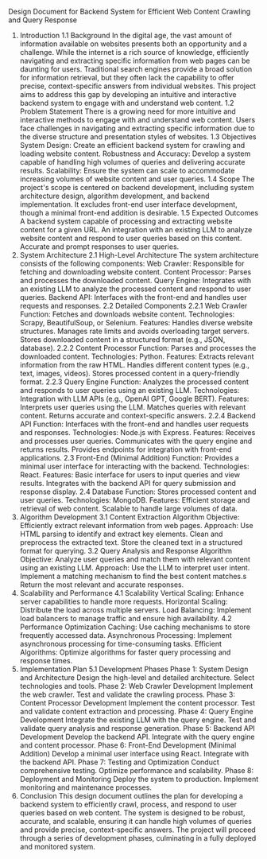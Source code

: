 Design Document for Backend System for Efficient Web Content Crawling and Query Response
1. Introduction
1.1 Background
In the digital age, the vast amount of information available on websites presents both an opportunity and a challenge. While the internet is a rich source of knowledge, efficiently navigating and extracting specific information from web pages can be daunting for users. Traditional search engines provide a broad solution for information retrieval, but they often lack the capability to offer precise, context-specific answers from individual websites. This project aims to address this gap by developing an intuitive and interactive backend system to engage with and understand web content.
1.2 Problem Statement
There is a growing need for more intuitive and interactive methods to engage with and understand web content. Users face challenges in navigating and extracting specific information due to the diverse structure and presentation styles of websites.
1.3 Objectives
System Design: Create an efficient backend system for crawling and loading website content.
Robustness and Accuracy: Develop a system capable of handling high volumes of queries and delivering accurate results.
Scalability: Ensure the system can scale to accommodate increasing volumes of website content and user queries.
1.4 Scope
The project's scope is centered on backend development, including system architecture design, algorithm development, and backend implementation. It excludes front-end user interface development, though a minimal front-end addition is desirable.
1.5 Expected Outcomes
A backend system capable of processing and extracting website content for a given URL.
An integration with an existing LLM to analyze website content and respond to user queries based on this content.
Accurate and prompt responses to user queries.
2. System Architecture
2.1 High-Level Architecture
The system architecture consists of the following components:
Web Crawler: Responsible for fetching and downloading website content.
Content Processor: Parses and processes the downloaded content.
Query Engine: Integrates with an existing LLM to analyze the processed content and respond to user queries.
Backend API: Interfaces with the front-end and handles user requests and responses.
2.2 Detailed Components
2.2.1 Web Crawler
Function: Fetches and downloads website content.
Technologies: Scrapy, BeautifulSoup, or Selenium.
Features:
Handles diverse website structures.
Manages rate limits and avoids overloading target servers.
Stores downloaded content in a structured format (e.g., JSON, database).
2.2.2 Content Processor
Function: Parses and processes the downloaded content.
Technologies: Python.
Features:
Extracts relevant information from the raw HTML.
Handles different content types (e.g., text, images, videos).
Stores processed content in a query-friendly format.
2.2.3 Query Engine
Function: Analyzes the processed content and responds to user queries using an existing LLM.
Technologies: Integration with LLM APIs (e.g., OpenAI GPT, Google BERT).
Features:
Interprets user queries using the LLM.
Matches queries with relevant content.
Returns accurate and context-specific answers.
2.2.4 Backend API
Function: Interfaces with the front-end and handles user requests and responses.
Technologies: Node.js with Express.
Features:
Receives and processes user queries.
Communicates with the query engine and returns results.
Provides endpoints for integration with front-end applications.
2.3 Front-End (Minimal Addition)
Function: Provides a minimal user interface for interacting with the backend.
Technologies: React.
Features:
Basic interface for users to input queries and view results.
Integrates with the backend API for query submission and response display.
2.4 Database
Function: Stores processed content and user queries.
Technologies: MongoDB.
Features:
Efficient storage and retrieval of web content.
Scalable to handle large volumes of data.
3. Algorithm Development
3.1 Content Extraction Algorithm
Objective: Efficiently extract relevant information from web pages.
Approach:
Use HTML parsing to identify and extract key elements.
Clean and preprocess the extracted text.
Store the cleaned text in a structured format for querying.
3.2 Query Analysis and Response Algorithm
Objective: Analyze user queries and match them with relevant content using an existing LLM.
Approach:
Use the LLM to interpret user intent.
Implement a matching mechanism to find the best content matches.s
Return the most relevant and accurate responses.
4. Scalability and Performance
4.1 Scalability
Vertical Scaling: Enhance server capabilities to handle more requests.
Horizontal Scaling: Distribute the load across multiple servers.
Load Balancing: Implement load balancers to manage traffic and ensure high availability.
4.2 Performance Optimization
Caching: Use caching mechanisms to store frequently accessed data.
Asynchronous Processing: Implement asynchronous processing for time-consuming tasks.
Efficient Algorithms: Optimize algorithms for faster query processing and response times.
5. Implementation Plan
5.1 Development Phases
Phase 1: System Design and Architecture
Design the high-level and detailed architecture.
Select technologies and tools.
Phase 2: Web Crawler Development
Implement the web crawler.
Test and validate the crawling process.
Phase 3: Content Processor Development
Implement the content processor.
Test and validate content extraction and processing.
Phase 4: Query Engine Development
Integrate the existing LLM with the query engine.
Test and validate query analysis and response generation.
Phase 5: Backend API Development
Develop the backend API.
Integrate with the query engine and content processor.
Phase 6: Front-End Development (Minimal Addition)
Develop a minimal user interface using React.
Integrate with the backend API.
Phase 7: Testing and Optimization
Conduct comprehensive testing.
Optimize performance and scalability.
Phase 8: Deployment and Monitoring
Deploy the system to production.
Implement monitoring and maintenance processes.
6. Conclusion
This design document outlines the plan for developing a backend system to efficiently crawl, process, and respond to user queries based on web content. The system is designed to be robust, accurate, and scalable, ensuring it can handle high volumes of queries and provide precise, context-specific answers. The project will proceed through a series of development phases, culminating in a fully deployed and monitored system.

